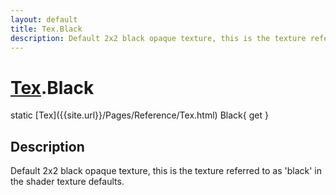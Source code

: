 ```yaml
---
layout: default
title: Tex.Black
description: Default 2x2 black opaque texture, this is the texture referred to as 'black' in the shader texture defaults.
---
```

# [Tex]({{site.url}}/Pages/Reference/Tex.html).Black

<div class='signature' markdown='1'>
static [Tex]({{site.url}}/Pages/Reference/Tex.html) Black{ get }
</div>

## Description
Default 2x2 black opaque texture, this is the texture
referred to as 'black' in the shader texture defaults.

